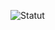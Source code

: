 ![Statut](https://github.com/HenriTeinturier/cicd-formation-bordeaux-2025-04-projet-final-1/actions/workflows/cicd.yml/badge.svg)